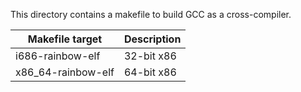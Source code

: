 This directory contains a makefile to build GCC as a cross-compiler.

| Makefile target     | Description |
|---------------------|-------------|
| i686-rainbow-elf    | 32-bit x86  |
| x86_64-rainbow-elf  | 64-bit x86  |
